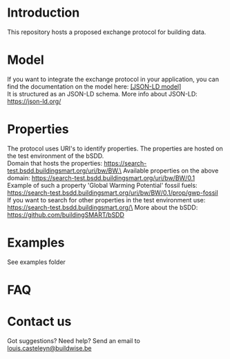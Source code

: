 # Introduction
This repository hosts a proposed exchange protocol for building data. 

# Model
If you want to integrate the exchange protocol in your application, you can find the documentation on the model here: [[JSON-LD model]](Model/README.md)\
It is structured as an JSON-LD schema. More info about JSON-LD: https://json-ld.org/

# Properties
The protocol uses URI's to identify properties. The properties are hosted on the test environment of the bSDD.\
Domain that hosts the properties: https://search-test.bsdd.buildingsmart.org/uri/bw/BW.\
Available properties on the above domain: https://search-test.bsdd.buildingsmart.org/uri/bw/BW/0.1 \
Example of such a property 'Global Warming Potential' fossil fuels: https://search-test.bsdd.buildingsmart.org/uri/bw/BW/0.1/prop/gwp-fossil \
If you want to search for other properties in the test environment use: https://search-test.bsdd.buildingsmart.org/\
More about the bSDD: https://github.com/buildingSMART/bSDD

# Examples
See examples folder

# FAQ


# Contact us
Got suggestions? Need help? Send an email to louis.casteleyn@buildwise.be


